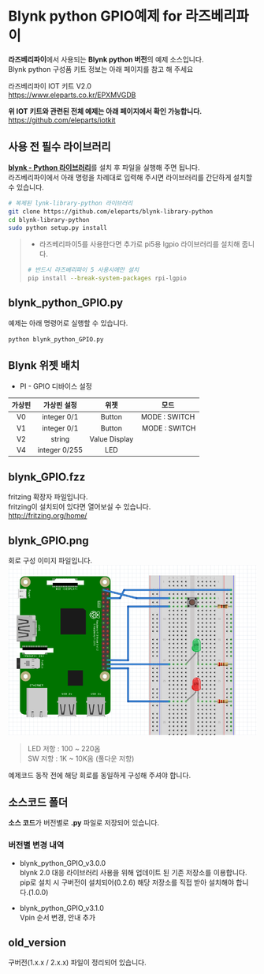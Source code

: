 
# Blynk python GPIO예제 for 라즈베리파이

**라즈베리파이**에서 사용되는 **Blynk python 버전**의 예제 소스입니다.  
Blynk python 구성품 키트 정보는 아래 페이지를 참고 해 주세요  

라즈베리파이 IOT 키트 V2.0  
https://www.eleparts.co.kr/EPXMVGDB  

**위 IOT 키트와 관련된 전체 예제는 아래 페이지에서 확인 가능합니다.**  
https://github.com/eleparts/iotkit  


## 사용 전 필수 라이브러리  
  
[**blynk - Python 라이브러리**](https://github.com/vshymanskyy/blynk-library-python)를 설치 후 파일을 실행해 주면 됩니다.  
라즈베리파이에서 아래 명령을 차례대로 입력해 주시면 라이브러리를 간단하게 설치할 수 있습니다.  

```bash
# 복제된 lynk-library-python 라이브러리
git clone https://github.com/eleparts/blynk-library-python
cd blynk-library-python
sudo python setup.py install
```
  
> - 라즈베리파이5를 사용한다면 추가로 pi5용 lgpio 라이브러리를 설치해 줍니다.  
> ```bash
> # 반드시 라즈베리파이 5 사용시에만 설치
> pip install --break-system-packages rpi-lgpio
> ```
  
## blynk_python_GPIO.py  

  예제는 아래 명령어로 실행할 수 있습니다.  
  
``python blynk_python_GPIO.py``  

## Blynk 위젯 배치  

- PI - GPIO 디바이스 설정 

|가상핀|가상핀 설정|위젯|모드|
|:----:|:-:|:-:| :-:|
|V0 | integer 0/1 | Button | MODE : SWITCH | 
|V1 | integer 0/1 | Button | MODE : SWITCH |  
|V2 | string| Value Display | |  
|V4 | integer 0/255|LED | |  
  
## blynk_GPIO.fzz  
fritzing 확장자 파일입니다.  
fritzing이 설치되어 있다면 열어보실 수 있습니다.  
http://fritzing.org/home/  


## blynk_GPIO.png  
회로 구성 이미지 파일입니다.  
![blynk_GPIO](https://raw.githubusercontent.com/eleparts/blynk_python_GPIO/master/blynk_GPIO.png)  
> LED 저항 : 100 ~ 220옴  
> SW 저항 : 1K ~ 10K옴 (풀다운 저항)  

예제코드 동작 전에 해당 회로를 동일하게 구성해 주셔야 합니다.  

## 소스코드 폴더  

**소스 코드**가 버전별로  **.py** 파일로 저장되어 있습니다.  


### 버전별 변경 내역  

- blynk_python_GPIO_v3.0.0  
blynk 2.0 대응 라이브러리 사용을 위해 업데이트 된 기존 저장소를 이용합니다.  
pip로 설치 시 구버전이 설치되어(0.2.6) 해당 저장소를 직접 받아 설치해야 합니다.(1.0.0)  

- blynk_python_GPIO_v3.1.0  
Vpin 순서 변경, 안내 추가  
  
## old_version  

구버전(1.x.x / 2.x.x) 파일이 정리되어 있습니다.  